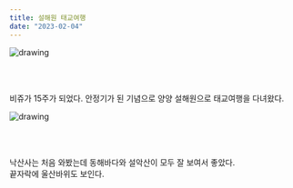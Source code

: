 ```yaml
---
title: 설해원 태교여행
date: "2023-02-04"
---
```


<img src="/image/20230204_1.jpg" alt="drawing"/>

<br><br>

비쥬가 15주가 되었다. 안정기가 된 기념으로 양양 설해원으로 태교여행을 다녀왔다.

<img src="/image/20230204_2.jpg" alt="drawing"/>

<br><br>

낙산사는 처음 와봤는데 동해바다와 설악산이 모두 잘 보여서 좋았다.<br />
끝자락에 울산바위도 보인다.